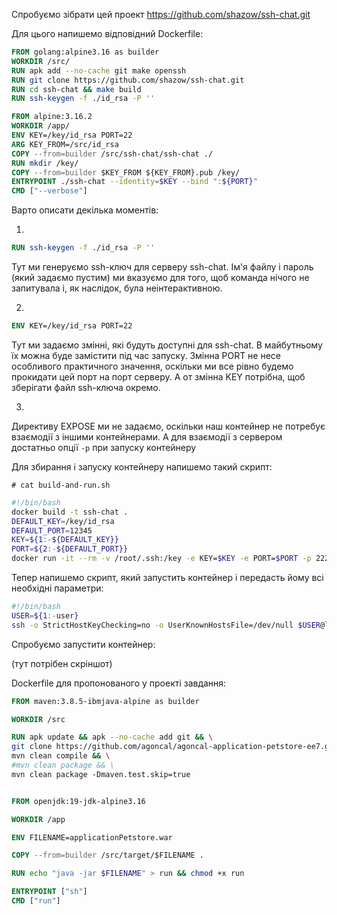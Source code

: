 Спробуємо зібрати цей проект https://github.com/shazow/ssh-chat.git

Для цього напишемо відповідний Dockerfile:

```Dockerfile
FROM golang:alpine3.16 as builder
WORKDIR /src/
RUN apk add --no-cache git make openssh
RUN git clone https://github.com/shazow/ssh-chat.git
RUN cd ssh-chat && make build
RUN ssh-keygen -f ./id_rsa -P ''

FROM alpine:3.16.2
WORKDIR /app/
ENV KEY=/key/id_rsa PORT=22
ARG KEY_FROM=/src/id_rsa
COPY --from=builder /src/ssh-chat/ssh-chat ./
RUN mkdir /key/
COPY --from=builder $KEY_FROM ${KEY_FROM}.pub /key/
ENTRYPOINT ./ssh-chat --identity=$KEY --bind ":${PORT}"
CMD ["--verbose"]
```
Варто описати декілька моментів:

1.
```Dockerfile
RUN ssh-keygen -f ./id_rsa -P ''
```

Тут ми генеруємо ssh-ключ для серверу ssh-chat. Ім'я файлу і пароль (який задаємо пустим) ми вказуємо для того, щоб команда нічого не запитувала і, як наслідок, була неінтерактивною.

2.
```Dockerfile
ENV KEY=/key/id_rsa PORT=22
```

Тут ми задаємо змінні, які будуть доступні для ssh-chat. В майбутньому їх можна буде замістити під час запуску. Змінна PORT не несе особливого практичного значення, оскільки ми все рівно будемо прокидати цей порт на порт серверу. А от змінна KEY потрібна, щоб зберігати файл ssh-ключа окремо.

3.
Директиву EXPOSE ми не задаємо, оскільки наш контейнер не потребує взаємодії з іншими контейнерами. А для взаємодії з сервером достатньо опції `-p` при запуску контейнеру

Для збирання і запуску контейнеру напишемо такий скрипт:

`# cat build-and-run.sh` 

```bash
#!/bin/bash
docker build -t ssh-chat .
DEFAULT_KEY=/key/id_rsa
DEFAULT_PORT=12345
KEY=${1:-${DEFAULT_KEY}}
PORT=${2:-${DEFAULT_PORT}}
docker run -it --rm -v /root/.ssh:/key -e KEY=$KEY -e PORT=$PORT -p 2222:$PORT --name ssh-chat ssh-chat
```

Тепер напишемо скрипт, який запустить контейнер і передасть йому всі необхідні параметри:

```bash
#!/bin/bash
USER=${1:-user}
ssh -o StrictHostKeyChecking=no -o UserKnownHostsFile=/dev/null $USER@localhost -p 2222
```

Спробуємо запустити контейнер:

(тут потрібен скріншот)

Dockerfile для пропонованого у проекті завдання:

```Dockerfile
FROM maven:3.8.5-ibmjava-alpine as builder

WORKDIR /src

RUN apk update && apk --no-cache add git && \
git clone https://github.com/agoncal/agoncal-application-petstore-ee7.git . && \
mvn clean compile && \
#mvn clean package && \
mvn clean package -Dmaven.test.skip=true


FROM openjdk:19-jdk-alpine3.16

WORKDIR /app

ENV FILENAME=applicationPetstore.war

COPY --from=builder /src/target/$FILENAME .

RUN echo "java -jar $FILENAME" > run && chmod +x run

ENTRYPOINT ["sh"]
CMD ["run"]
```
